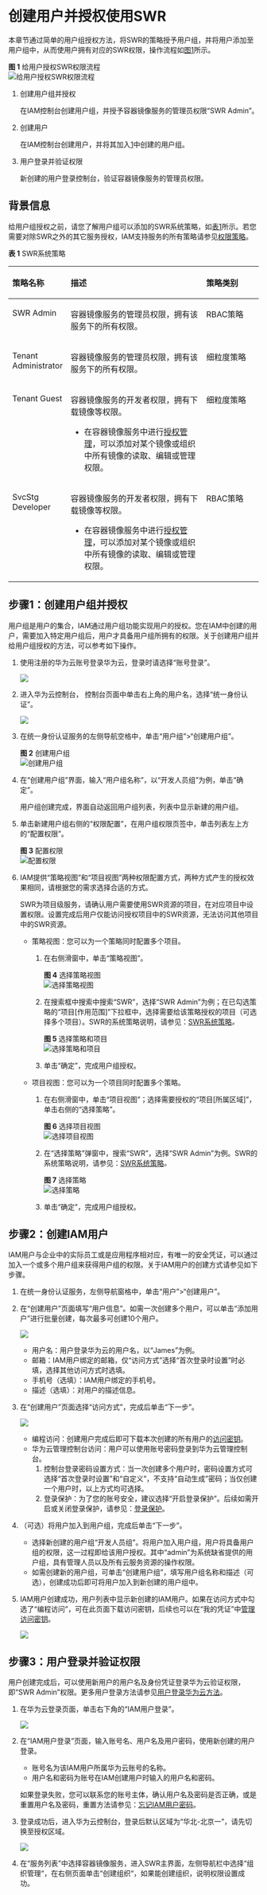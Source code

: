 # 创建用户并授权使用SWR<a name="swr_01_0072"></a>

本章节通过简单的用户组授权方法，将SWR的策略授予用户组，并将用户添加至用户组中，从而使用户拥有对应的SWR权限，操作流程如[图1](#fig673713328586)所示。

**图 1**  给用户授权SWR权限流程<a name="fig673713328586"></a>  
![](figures/给用户授权SWR权限流程.jpg "给用户授权SWR权限流程")

1.  <a name="li8135822590"></a>创建用户组并授权

    在IAM控制台创建用户组，并授予容器镜像服务的管理员权限“SWR Admin”。

2.  创建用户

    在IAM控制台创建用户，并将其加入[1](#li8135822590)中创建的用户组。

3.  用户登录并验证权限

    新创建的用户登录控制台，验证容器镜像服务的管理员权限。


## 背景信息<a name="section1612122929"></a>

给用户组授权之前，请您了解用户组可以添加的SWR系统策略，如[表1](#table7716440270)所示。若您需要对除SWR之外的其它服务授权，IAM支持服务的所有策略请参见[权限策略](https://support.huaweicloud.com/usermanual-permissions/zh-cn_topic_0063498930.html)。

**表 1**  SWR系统策略

<a name="table7716440270"></a>
<table><thead align="left"><tr id="zh-cn_topic_0169936648_row1346222921318"><th class="cellrowborder" valign="top" width="20.437956204379564%" id="mcps1.2.4.1.1"><p id="zh-cn_topic_0169936648_p246217292138"><a name="zh-cn_topic_0169936648_p246217292138"></a><a name="zh-cn_topic_0169936648_p246217292138"></a>策略名称</p>
</th>
<th class="cellrowborder" valign="top" width="56.4043595640436%" id="mcps1.2.4.1.2"><p id="zh-cn_topic_0169936648_p146292918139"><a name="zh-cn_topic_0169936648_p146292918139"></a><a name="zh-cn_topic_0169936648_p146292918139"></a>描述</p>
</th>
<th class="cellrowborder" valign="top" width="23.15768423157684%" id="mcps1.2.4.1.3"><p id="zh-cn_topic_0169936648_p446218291138"><a name="zh-cn_topic_0169936648_p446218291138"></a><a name="zh-cn_topic_0169936648_p446218291138"></a>策略类别</p>
</th>
</tr>
</thead>
<tbody><tr id="zh-cn_topic_0169936648_row1462142915137"><td class="cellrowborder" valign="top" width="20.437956204379564%" headers="mcps1.2.4.1.1 "><p id="zh-cn_topic_0169936648_p1196518294159"><a name="zh-cn_topic_0169936648_p1196518294159"></a><a name="zh-cn_topic_0169936648_p1196518294159"></a>SWR Admin</p>
</td>
<td class="cellrowborder" valign="top" width="56.4043595640436%" headers="mcps1.2.4.1.2 "><p id="zh-cn_topic_0169936648_p0462172991319"><a name="zh-cn_topic_0169936648_p0462172991319"></a><a name="zh-cn_topic_0169936648_p0462172991319"></a>容器镜像服务的管理员权限，拥有该服务下的所有权限。</p>
</td>
<td class="cellrowborder" valign="top" width="23.15768423157684%" headers="mcps1.2.4.1.3 "><p id="zh-cn_topic_0169936648_p18683113815502"><a name="zh-cn_topic_0169936648_p18683113815502"></a><a name="zh-cn_topic_0169936648_p18683113815502"></a>RBAC策略</p>
</td>
</tr>
<tr id="zh-cn_topic_0169936648_row112721016495"><td class="cellrowborder" valign="top" width="20.437956204379564%" headers="mcps1.2.4.1.1 "><p id="zh-cn_topic_0169936648_p1327319168913"><a name="zh-cn_topic_0169936648_p1327319168913"></a><a name="zh-cn_topic_0169936648_p1327319168913"></a>Tenant Administrator</p>
</td>
<td class="cellrowborder" valign="top" width="56.4043595640436%" headers="mcps1.2.4.1.2 "><p id="zh-cn_topic_0169936648_p0594163412917"><a name="zh-cn_topic_0169936648_p0594163412917"></a><a name="zh-cn_topic_0169936648_p0594163412917"></a>容器镜像服务的管理员权限，拥有该服务下的所有权限。</p>
</td>
<td class="cellrowborder" valign="top" width="23.15768423157684%" headers="mcps1.2.4.1.3 "><p id="zh-cn_topic_0169936648_p12203918495"><a name="zh-cn_topic_0169936648_p12203918495"></a><a name="zh-cn_topic_0169936648_p12203918495"></a>细粒度策略</p>
</td>
</tr>
<tr id="zh-cn_topic_0169936648_row157318307917"><td class="cellrowborder" valign="top" width="20.437956204379564%" headers="mcps1.2.4.1.1 "><p id="zh-cn_topic_0169936648_p47312307916"><a name="zh-cn_topic_0169936648_p47312307916"></a><a name="zh-cn_topic_0169936648_p47312307916"></a>Tenant Guest</p>
</td>
<td class="cellrowborder" valign="top" width="56.4043595640436%" headers="mcps1.2.4.1.2 "><p id="zh-cn_topic_0169936648_p147317301899"><a name="zh-cn_topic_0169936648_p147317301899"></a><a name="zh-cn_topic_0169936648_p147317301899"></a>容器镜像服务的开发者权限，拥有下载镜像等权限。</p>
<a name="zh-cn_topic_0169936648_ul1739515885811"></a><a name="zh-cn_topic_0169936648_ul1739515885811"></a><ul id="zh-cn_topic_0169936648_ul1739515885811"><li>在容器镜像服务中进行<a href="https://support.huaweicloud.com/usermanual-swr/swr_01_0015.html" target="_blank" rel="noopener noreferrer">授权管理</a>，可以添加对某个镜像或组织中所有镜像的读取、编辑或管理权限。</li></ul>
</td>
<td class="cellrowborder" valign="top" width="23.15768423157684%" headers="mcps1.2.4.1.3 "><p id="zh-cn_topic_0169936648_p016539184915"><a name="zh-cn_topic_0169936648_p016539184915"></a><a name="zh-cn_topic_0169936648_p016539184915"></a>细粒度策略</p>
</td>
</tr>
<tr id="zh-cn_topic_0169936648_row19269191915109"><td class="cellrowborder" valign="top" width="20.437956204379564%" headers="mcps1.2.4.1.1 "><p id="zh-cn_topic_0169936648_p172691119131018"><a name="zh-cn_topic_0169936648_p172691119131018"></a><a name="zh-cn_topic_0169936648_p172691119131018"></a>SvcStg Developer</p>
</td>
<td class="cellrowborder" valign="top" width="56.4043595640436%" headers="mcps1.2.4.1.2 "><p id="zh-cn_topic_0169936648_p2269319191018"><a name="zh-cn_topic_0169936648_p2269319191018"></a><a name="zh-cn_topic_0169936648_p2269319191018"></a>容器镜像服务的开发者权限，拥有下载镜像等权限。</p>
<a name="zh-cn_topic_0169936648_ul65401350335"></a><a name="zh-cn_topic_0169936648_ul65401350335"></a><ul id="zh-cn_topic_0169936648_ul65401350335"><li>在容器镜像服务中进行<a href="https://support.huaweicloud.com/usermanual-swr/swr_01_0015.html" target="_blank" rel="noopener noreferrer">授权管理</a>，可以添加对某个镜像或组织中所有镜像的读取、编辑或管理权限。</li></ul>
</td>
<td class="cellrowborder" valign="top" width="23.15768423157684%" headers="mcps1.2.4.1.3 "><p id="zh-cn_topic_0169936648_p112123914497"><a name="zh-cn_topic_0169936648_p112123914497"></a><a name="zh-cn_topic_0169936648_p112123914497"></a>RBAC策略</p>
</td>
</tr>
</tbody>
</table>

## 步骤1：创建用户组并授权<a name="section11705979215"></a>

用户组是用户的集合，IAM通过用户组功能实现用户的授权。您在IAM中创建的用户，需要加入特定用户组后，用户才具备用户组所拥有的权限。关于创建用户组并给用户组授权的方法，可以参考如下操作。

1.  使用注册的华为云账号登录华为云，登录时请选择“账号登录”。

    ![](figures/中国站登录.png)

2.  进入华为云控制台， 控制台页面中单击右上角的用户名，选择“统一身份认证”。

    ![](figures/2.png)

3.  在统一身份认证服务的左侧导航空格中，单击“用户组”\>“创建用户组”。

    **图 2**  创建用户组<a name="fig1247792614360"></a>  
    ![](figures/创建用户组.png "创建用户组")

4.  在“创建用户组”界面，输入“用户组名称”，以“开发人员组”为例，单击“确定”。

    用户组创建完成，界面自动返回用户组列表，列表中显示新建的用户组。

5.  单击新建用户组右侧的“权限配置”，在用户组权限页签中，单击列表左上方的“配置权限”。

    **图 3**  配置权限<a name="fig10237114112912"></a>  
    ![](figures/配置权限.png "配置权限")

6.  IAM提供“策略视图”和“项目视图”两种权限配置方式，两种方式产生的授权效果相同，请根据您的需求选择合适的方式。

    SWR为项目级服务，请确认用户需要使用SWR资源的项目，在对应项目中设置权限。设置完成后用户仅能访问授权项目中的SWR资源，无法访问其他项目中的SWR资源。

    -   策略视图：您可以为一个策略同时配置多个项目。
        1.  在右侧滑窗中，单击“策略视图”。

            **图 4**  选择策略视图<a name="fig1668943931120"></a>  
            ![](figures/选择策略视图.png "选择策略视图")

        2.  在搜索框中搜索中搜索“SWR”，选择“SWR Admin”为例；在已勾选策略的“项目\[作用范围\]”下拉框中，选择需要给该策略授权的项目（可选择多个项目）。SWR的系统策略说明，请参见：[SWR系统策略](https://support.huaweicloud.com/productdesc-swr/swr_03_0005.html)_。_

            **图 5**  选择策略和项目<a name="fig242911303254"></a>  
            ![](figures/选择策略和项目.png "选择策略和项目")

        3.  单击“确定”，完成用户组授权。

    -   项目视图：您可以为一个项目同时配置多个策略。
        1.  在右侧滑窗中，单击“项目视图”；选择需要授权的“项目\[所属区域\]”，单击右侧的“选择策略”。

            **图 6**  选择项目视图<a name="fig119541717143016"></a>  
            ![](figures/选择项目视图.png "选择项目视图")

        2.  在“选择策略”弹窗中，搜索“SWR”，选择“SWR Admin”为例。SWR的系统策略说明，请参见：[SWR系统策略](https://support.huaweicloud.com/productdesc-swr/swr_03_0005.html)_。_

            **图 7**  选择策略<a name="fig1134711525360"></a>  
            ![](figures/选择策略.png "选择策略")

        3.  单击“确定”，完成用户组授权。



## 步骤2：创建IAM用户<a name="section5914125313212"></a>

IAM用户与企业中的实际员工或是应用程序相对应，有唯一的安全凭证，可以通过加入一个或多个用户组来获得用户组的权限。关于IAM用户的创建方式请参见如下步骤。

1.  在统一身份认证服务，左侧导航窗格中，单击“用户”\>“创建用户”。
2.  在“创建用户”页面填写“用户信息”。如需一次创建多个用户，可以单击“添加用户”进行批量创建，每次最多可创建10个用户。

    ![](figures/创建IAM用户.png)

    -   用户名：用户登录华为云的用户名，以“James”为例。
    -   邮箱：IAM用户绑定的邮箱，仅“访问方式”选择“首次登录时设置”时必填，选择其他访问方式时选填。
    -   手机号（选填）：IAM用户绑定的手机号。
    -   描述（选填）：对用户的描述信息。

3.  在“创建用户”页面选择“访问方式”，完成后单击“下一步”。

    ![](figures/访问方式.png)

    -   编程访问：创建用户完成后即可下载本次创建的所有用户的[访问密钥](https://support.huaweicloud.com/usermanual-ca/zh-cn_topic_0046606340.html)。
    -   华为云管理控制台访问：用户可以使用账号密码登录到华为云管理控制台。
        1.  控制台登录密码设置方式：当一次创建多个用户时，密码设置方式可选择“首次登录时设置”和“自定义”，不支持“自动生成”密码；当仅创建一个用户时，以上方式均可选择。
        2.  登录保护：为了您的账号安全，建议选择“开启登录保护”。后续如需开启或关闭登录保护，请参见：[登录保护](https://support.huaweicloud.com/usermanual-iam/zh-cn_topic_0079477316.html)。

4.  （可选）将用户加入到用户组，完成后单击“下一步”。
    -   选择新创建的用户组“开发人员组”。将用户加入用户组，用户将具备用户组的权限，这一过程即给该用户授权。其中“admin”为系统缺省提供的用户组，具有管理人员以及所有云服务资源的操作权限。
    -   如需创建新的用户组，可单击“创建用户组”，填写用户组名称和描述（可选），创建成功后即可将用户加入到新创建的用户组中。

5.  IAM用户创建成功，用户列表中显示新创建的IAM用户。如果在访问方式中勾选了“编程访问”，可在此页面下载访问密钥，后续也可以在“我的凭证”中[管理访问密钥](https://support.huaweicloud.com/usermanual-ca/zh-cn_topic_0046606340.html)。

    ![](figures/下载访问密钥.png)


## 步骤3：用户登录并验证权限<a name="section12483530738"></a>

用户创建完成后，可以使用新用户的用户名及身份凭证登录华为云验证权限，即“SWR Admin”权限。更多用户登录方法请参见[用户登录华为云方法](https://support.huaweicloud.com/qs-iam/iam_01_0031.html#section2)。

1.  在华为云登录页面，单击右下角的“IAM用户登录”。

    ![](figures/IAM用户中国站.png)

2.  在“IAM用户登录”页面，输入账号名、用户名及用户密码，使用新创建的用户登录。

    -   账号名为该IAM用户所属华为云账号的名称。
    -   用户名和密码为账号在IAM创建用户时输入的用户名和密码。

    如果登录失败，您可以联系您的账号主体，确认用户名及密码是否正确，或是重置用户名及密码，重置方法请参见：[忘记IAM用户密码](https://support.huaweicloud.com/iam_faq/iam_01_0314.html#section1)。

3.  登录成功后，进入华为云控制台，登录后默认区域为“华北-北京一”，请先切换至授权区域。

    ![](figures/7.png)

4.  在“服务列表”中选择容器镜像服务，进入SWR主界面，左侧导航栏中选择“组织管理“，在右侧页面单击“创建组织“，如果能创建组织，说明权限设置成功。

